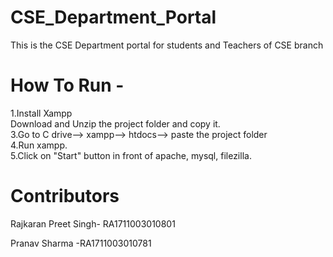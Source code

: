 # CSE_Department_Portal
This is the CSE Department portal for students and Teachers of CSE branch 

# How To Run -
1.Install Xampp                                                                                
Download and Unzip the project folder and copy it.                                            
3.Go to C drive--> xampp--> htdocs--> paste the project folder                                
4.Run xampp.                                                                                  
5.Click on "Start" button in front of apache, mysql, filezilla.                                


# Contributors

Rajkaran Preet Singh- RA1711003010801 

Pranav Sharma -RA1711003010781
